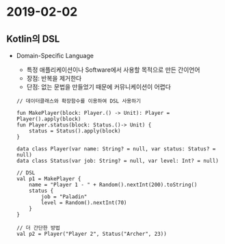 # 2019-02-02

## Kotlin의 DSL

* Domain-Specific Language
    - 특정 애플리케이션이나 Software에서 사용할 목적으로 만든 간이언어
    - 장점: 반복을 제거한다
    - 단점: 없는 문법을 만들었기 때문에 커뮤니케이션이 어렵다

    ```
    // 데이터클래스와 확장함수를 이용하여 DSL 사용하기

    fun MakePlayer(block: Player.() -> Unit): Player = Player().apply(block)
    fun Player.status(block: Status.()-> Unit) {
        status = Status().apply(block)
    }

    data class Player(var name: String? = null, var status: Status? = null)
    data class Status(var job: String? = null, var level: Int? = null)
    ```

    ```
    // DSL
    val p1 = MakePlayer {
        name = "Player 1 - " + Random().nextInt(200).toString()
        status {
            job = "Paladin"
            level = Random().nextInt(70)
        }
    }
    ```

    ```
    // 더 간단한 방법
    val p2 = Player("Player 2", Status("Archer", 23))
    ```